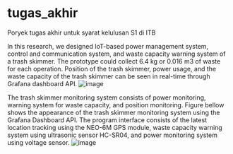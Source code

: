 # tugas_akhir
Poryek tugas akhir untuk syarat kelulusan S1 di ITB

In this research, we designed IoT-based power management system, control and communication system, and waste capacity warning system of a trash skimmer. The prototype could collect 6.4 kg or 0.016 m3 of waste for each operation. Position of the trash skimmer, power usage, and the waste capacity of the trash skimmer can be seen in real-time through Grafana dashboard API.
![image](https://user-images.githubusercontent.com/82941395/205371339-bcb3fe72-baa4-4549-ad3f-3195dd2e1d42.png)

The trash skimmer monitoring system consists of power monitoring, warning system for waste capacity, and position monitoring. Figure bellow shows the appearance of the trash skimmer monitoring system using the Grafana Dashboard API. The program interface consists of the latest location tracking using the NEO-6M GPS module, waste capacity warning system using ultrasonic sensor HC-SR04, and power monitoring system using voltage sensor.
![image](https://user-images.githubusercontent.com/82941395/205371732-2358c4e9-f652-44d2-aba8-0a62a5a5e725.png)
